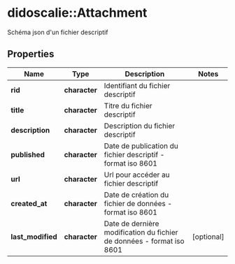 # didoscalie::Attachment

Schéma json d'un fichier descriptif

## Properties
Name | Type | Description | Notes
------------ | ------------- | ------------- | -------------
**rid** | **character** | Identifiant du fichier descriptif | 
**title** | **character** | Titre du fichier descriptif | 
**description** | **character** | Description du fichier descriptif | 
**published** | **character** | Date de publication du fichier descriptif - format iso 8601 | 
**url** | **character** | Url pour accéder au fichier descriptif | 
**created_at** | **character** | Date de création du fichier de données - format iso 8601 | 
**last_modified** | **character** | Date de dernière modification du fichier de données - format iso 8601 | [optional] 



